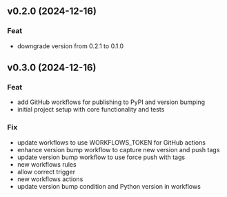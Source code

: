 ## v0.2.0 (2024-12-16)

### Feat

- downgrade version from 0.2.1 to 0.1.0

## v0.3.0 (2024-12-16)

### Feat

- add GitHub workflows for publishing to PyPI and version bumping
- initial project setup with core functionality and tests

### Fix

- update workflows to use WORKFLOWS_TOKEN for GitHub actions
- enhance version bump workflow to capture new version and push tags
- update version bump workflow to use force push with tags
- new workflows rules
- allow correct trigger
- new workflows actions
- update version bump condition and Python version in workflows
